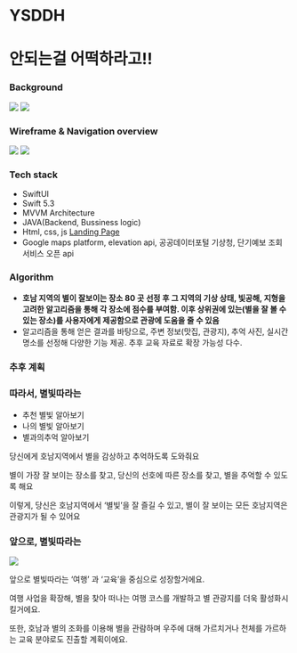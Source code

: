 # YSDDH
# 안되는걸 어떡하라고!! 
### Background 
<img src = "https://s3.us-west-2.amazonaws.com/secure.notion-static.com/76b4c62d-d743-47eb-9709-fb5d43cc56f0/Untitled.png?X-Amz-Algorithm=AWS4-HMAC-SHA256&X-Amz-Credential=AKIAT73L2G45O3KS52Y5%2F20210824%2Fus-west-2%2Fs3%2Faws4_request&X-Amz-Date=20210824T133918Z&X-Amz-Expires=86400&X-Amz-Signature=e1ed98ae38b4609695224219d9e296cec131a5dd07d16ee1067c6b02dcdb6c2e&X-Amz-SignedHeaders=host&response-content-disposition=filename%20%3D%22Untitled.png%22">
<img src = "https://s3.us-west-2.amazonaws.com/secure.notion-static.com/61085a3c-4b60-4158-bf66-c5cff7a1b196/Untitled.png?X-Amz-Algorithm=AWS4-HMAC-SHA256&X-Amz-Credential=AKIAT73L2G45O3KS52Y5%2F20210824%2Fus-west-2%2Fs3%2Faws4_request&X-Amz-Date=20210824T133952Z&X-Amz-Expires=86400&X-Amz-Signature=9a89a2d96281e70312cbd6003d448df7d5bc70d00d1299ca900e3ac759752a2f&X-Amz-SignedHeaders=host&response-content-disposition=filename%20%3D%22Untitled.png%22">

### Wireframe & Navigation overview 

<img src = "https://s3.us-west-2.amazonaws.com/secure.notion-static.com/91ecc5c6-aedb-44d8-a24b-43f0cfe75081/Untitled.png?X-Amz-Algorithm=AWS4-HMAC-SHA256&X-Amz-Credential=AKIAT73L2G45O3KS52Y5%2F20210819%2Fus-west-2%2Fs3%2Faws4_request&X-Amz-Date=20210819T015028Z&X-Amz-Expires=86400&X-Amz-Signature=7547481c125e50d35480635aaedf48dacbd488236fbecda3c1194d4b5cb5e786&X-Amz-SignedHeaders=host&response-content-disposition=filename%20%3D%22Untitled.png%22">
<img src = "https://s3.us-west-2.amazonaws.com/secure.notion-static.com/67d1a8d9-ed70-435b-8c61-4f240585dd66/Untitled.png?X-Amz-Algorithm=AWS4-HMAC-SHA256&X-Amz-Credential=AKIAT73L2G45O3KS52Y5%2F20210819%2Fus-west-2%2Fs3%2Faws4_request&X-Amz-Date=20210819T015217Z&X-Amz-Expires=86400&X-Amz-Signature=0c8bdd8bb39f2431dece85873d7e697ce69c9bf72ef21b41a05876695bdee718&X-Amz-SignedHeaders=host&response-content-disposition=filename%20%3D%22Untitled.png%22">



### Tech stack 
- SwiftUI 
- Swift 5.3 
- MVVM Architecture 
- JAVA(Backend, Bussiness logic)
- Html, css, js [Landing Page](https://2021-oasis-hackathon.github.io/YSDDH/)
- Google maps platform, elevation api, 공공데이터포털 기상청, 단기예보 조회서비스 오픈 api


### Algorithm
- **호남 지역의 별이 잘보이는 장소 80 곳 선정 후 그 지역의 기상 상태, 빛공해, 지형을 고려한 알고리즘을 통해 각 장소에 점수를 부여함. 이후 상위권에 있는(별을 잘 볼 수 있는 장소)를 사용자에게 제공함으로 관광에 도움을 줄 수 있음**
- 알고리즘을 통해 얻은 결과를 바탕으로, 주변 정보(맛집, 관광지), 추억 사진, 실시간 명소를 선정해 다양한 기능 제공. 추후 교육 자료로 확장 가능성 다수.



### 추후 계획
### 따라서, 별빛따라는

- 추천 별빛 알아보기
- 나의 별빛 알아보기
- 별과의추억 알아보기

당신에게 호남지역에서 별을 감상하고 추억하도록 도와줘요

별이 가장 잘 보이는 장소를 찾고, 당신의 선호에 따른 장소를 찾고, 별을 추억할 수 있도록 해요

이렇게, 당신은 호남지역에서 ‘별빛’을 잘 즐길 수 있고, 별이 잘 보이는 모든 호남지역은 관광지가 될 수 있어요

### 앞으로, 별빛따라는

<img src = "https://s3.us-west-2.amazonaws.com/secure.notion-static.com/b4292c6a-6603-4870-9df3-2b9dbe6d13dc/%EB%A7%88%EC%9D%B8%EB%93%9C%EB%A7%B5.png?X-Amz-Algorithm=AWS4-HMAC-SHA256&X-Amz-Credential=AKIAT73L2G45O3KS52Y5%2F20210819%2Fus-west-2%2Fs3%2Faws4_request&X-Amz-Date=20210819T015008Z&X-Amz-Expires=86400&X-Amz-Signature=ccc53278371c56ca8e9e4c2232a3c5e7be07e9a545d18d3c9b1ef0b262cc9095&X-Amz-SignedHeaders=host&response-content-disposition=filename%20%3D%22%25EB%25A7%2588%25EC%259D%25B8%25EB%2593%259C%25EB%25A7%25B5.png%22">

앞으로 별빛따라는 ‘여행’ 과 ‘교육’을 중심으로 성장할거에요.

여행 사업을 확장해, 별을 찾아 떠나는 여행 코스를 개발하고 별 관광지를 더욱 활성화시킬거에요.

또한, 호남과 별의 조화를 이용해 별을 관람하며 우주에 대해 가르치거나 천체를 가르하는 교육 분야로도 진출할 계획이에요.
